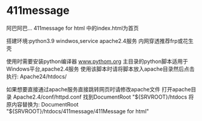 # 411message
阿巴阿巴...
411message for html 中的index.html为首页

搭建环境:python3.9  windwos,service   apache2.4服务   内网穿透推荐frp或花生壳

使用时需要安装python编译器  www.pythom.org
主目录的python脚本适用于Windows平台,apache2.4服务
使用该脚本时请将脚本放入apache目录然后点击执行:  Apache24/htdocs/   

如果想要直接通过apache服务直接跳转网页时请修改apache文件
打开apache目录      Apache2.4/conf/httpd.conf 
找到DocumentRoot "${SRVROOT}/htdocs  将原内容替换为:    DocumentRoot "${SRVROOT}/htdocs/411message/411Message for html"

